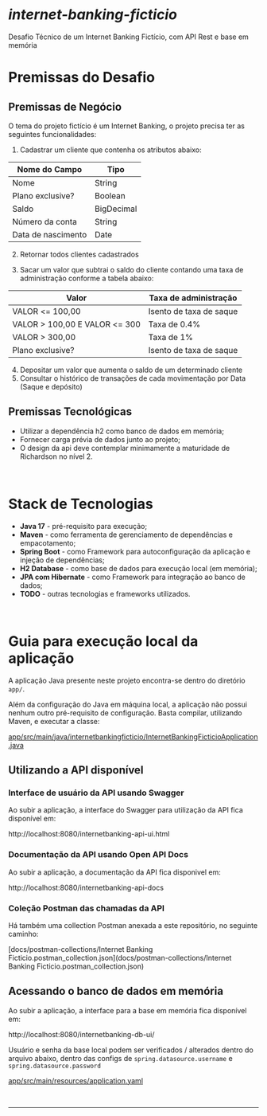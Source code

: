 # *internet-banking-ficticio*
Desafio Técnico de um Internet Banking Fictício, com API Rest e base em memória

# Premissas do Desafio

## Premissas de Negócio

O tema do projeto fictício é um Internet Banking, o projeto precisa
ter as seguintes funcionalidades:

1. Cadastrar um cliente que contenha os atributos abaixo:

| Nome do Campo      | Tipo           |
|--------------------|----------------|
| Nome               | String         |
| Plano exclusive?   | Boolean        |
| Saldo              | BigDecimal     |
| Número da conta    | String         |
| Data de nascimento | Date           |

2. Retornar todos clientes cadastrados

3. Sacar um valor que subtrai o saldo do cliente contando uma taxa de
   administração conforme a tabela abaixo:

| Valor                         | Taxa de administração   |
|-------------------------------|-------------------------|
| VALOR <= 100,00               | Isento de taxa de saque |
| VALOR > 100,00 E VALOR <= 300 | Taxa de 0.4%            |
| VALOR > 300,00                | Taxa de 1%              |
| Plano exclusive?              | Isento de taxa de saque |

4. Depositar um valor que aumenta o saldo de um determinado cliente
5. Consultar o histórico de transações de cada movimentação por Data
   (Saque e depósito)


## Premissas Tecnológicas

- Utilizar a dependência h2 como banco de dados em memória;
- Fornecer carga prévia de dados junto ao projeto;
- O design da api deve contemplar minimamente a maturidade de
  Richardson no nível 2.

<br>


#  Stack de Tecnologias
- **Java 17** - pré-requisito para execução;
- **Maven** - como ferramenta de gerenciamento de dependências e empacotamento;
- **Spring Boot** - como Framework para autoconfiguração da aplicação e injeção de dependências;
- **H2 Database** - como base de dados para execução local (em memória);
- **JPA com Hibernate** - como Framework para integração ao banco de dados;
- **TODO** - outras tecnologias e frameworks utilizados.

<br>


# Guia para execução local da aplicação
A aplicação Java presente neste projeto encontra-se dentro do diretório `app/`.

Além da configuração do Java em máquina local, a aplicação não possui nenhum outro pré-requisito de configuração.
Basta compilar, utilizando Maven, e executar a classe:

[app/src/main/java/internetbankingficticio/InternetBankingFicticioApplication.java](app/src/main/java/internetbankingficticio/InternetBankingFicticioApplication.java)

## Utilizando a API disponível
### Interface de usuário da API usando Swagger
Ao subir a aplicação, a interface do Swagger para utilização da API fica disponível em:

http://localhost:8080/internetbanking-api-ui.html

### Documentação da API usando Open API Docs
Ao subir a aplicação, a documentação da API fica disponivel em:

http://localhost:8080/internetbanking-api-docs

### Coleção Postman das chamadas da API
Há também uma collection Postman anexada a este repositório, no seguinte caminho:

[docs/postman-collections/Internet Banking Ficticio.postman_collection.json](docs/postman-collections/Internet Banking Ficticio.postman_collection.json)

## Acessando o banco de dados em memória
Ao subir a aplicação, a interface para a base em memória fica disponível em:

http://localhost:8080/internetbanking-db-ui/

Usuário e senha da base local podem ser verificados / alterados dentro do arquivo abaixo, dentro das configs de `spring.datasource.username` e `spring.datasource.password`

[app/src/main/resources/application.yaml](app/src/main/resources/application.yaml)


<br>
<hr>